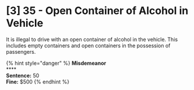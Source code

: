 # \[3] 35 - Open Container of Alcohol in Vehicle

It is illegal to drive with an open container of alcohol in the vehicle. This includes empty containers and open containers in the possession of passengers.&#x20;

{% hint style="danger" %}
**Misdemeanor** \
****\
**Sentence:** 50\
**Fine:** $500
{% endhint %}
